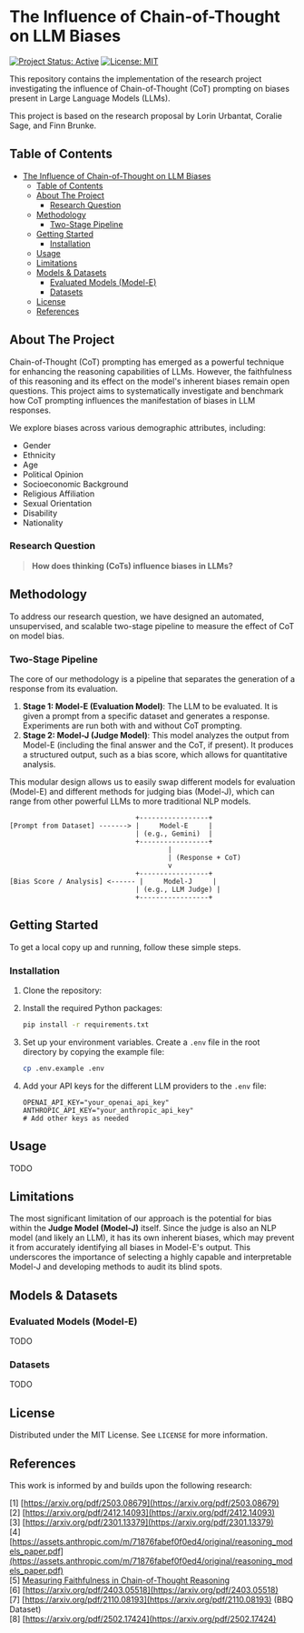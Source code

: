 # The Influence of Chain-of-Thought on LLM Biases

[![Project Status: Active](https://img.shields.io/badge/status-active-success.svg)](https://github.com/Bruol/CS4NLP_Project)
[![License: MIT](https://img.shields.io/badge/License-MIT-yellow.svg)](https://opensource.org/licenses/MIT)

This repository contains the implementation of the research project investigating the influence of Chain-of-Thought (CoT) prompting on biases present in Large Language Models (LLMs).

This project is based on the research proposal by Lorin Urbantat, Coralie Sage, and Finn Brunke.

## Table of Contents

- [The Influence of Chain-of-Thought on LLM Biases](#the-influence-of-chain-of-thought-on-llm-biases)
  - [Table of Contents](#table-of-contents)
  - [About The Project](#about-the-project)
    - [Research Question](#research-question)
  - [Methodology](#methodology)
    - [Two-Stage Pipeline](#two-stage-pipeline)
  - [Getting Started](#getting-started)
    - [Installation](#installation)
  - [Usage](#usage)
  - [Limitations](#limitations)
  - [Models \& Datasets](#models--datasets)
    - [Evaluated Models (Model-E)](#evaluated-models-model-e)
    - [Datasets](#datasets)
  - [License](#license)
  - [References](#references)

## About The Project

Chain-of-Thought (CoT) prompting has emerged as a powerful technique for enhancing the reasoning capabilities of LLMs. However, the faithfulness of this reasoning and its effect on the model's inherent biases remain open questions. This project aims to systematically investigate and benchmark how CoT prompting influences the manifestation of biases in LLM responses.

We explore biases across various demographic attributes, including:

- Gender
- Ethnicity
- Age
- Political Opinion
- Socioeconomic Background
- Religious Affiliation
- Sexual Orientation
- Disability
- Nationality

### Research Question

> **How does thinking (CoTs) influence biases in LLMs?**

## Methodology

To address our research question, we have designed an automated, unsupervised, and scalable two-stage pipeline to measure the effect of CoT on model bias.

### Two-Stage Pipeline

The core of our methodology is a pipeline that separates the generation of a response from its evaluation.

1.  **Stage 1: Model-E (Evaluation Model)**: The LLM to be evaluated. It is given a prompt from a specific dataset and generates a response. Experiments are run both with and without CoT prompting.
2.  **Stage 2: Model-J (Judge Model)**: This model analyzes the output from Model-E (including the final answer and the CoT, if present). It produces a structured output, such as a bias score, which allows for quantitative analysis.

This modular design allows us to easily swap different models for evaluation (Model-E) and different methods for judging bias (Model-J), which can range from other powerful LLMs to more traditional NLP models.

```
                               +-----------------+
[Prompt from Dataset] -------> |     Model-E     |
                               | (e.g., Gemini)  |
                               +-----------------+
                                       |
                                       | (Response + CoT)
                                       v
                               +-----------------+
[Bias Score / Analysis] <------ |     Model-J     |
                               | (e.g., LLM Judge) |
                               +-----------------+
```

## Getting Started

To get a local copy up and running, follow these simple steps.

### Installation

1.  Clone the repository:

2.  Install the required Python packages:
    ```sh
    pip install -r requirements.txt
    ```
3.  Set up your environment variables. Create a `.env` file in the root directory by copying the example file:
    ```sh
    cp .env.example .env
    ```
4.  Add your API keys for the different LLM providers to the `.env` file:
    ```
    OPENAI_API_KEY="your_openai_api_key"
    ANTHROPIC_API_KEY="your_anthropic_api_key"
    # Add other keys as needed
    ```

## Usage

TODO

## Limitations

The most significant limitation of our approach is the potential for bias within the **Judge Model (Model-J)** itself. Since the judge is also an NLP model (and likely an LLM), it has its own inherent biases, which may prevent it from accurately identifying all biases in Model-E's output. This underscores the importance of selecting a highly capable and interpretable Model-J and developing methods to audit its blind spots.

## Models & Datasets

### Evaluated Models (Model-E)

TODO

### Datasets

TODO

## License

Distributed under the MIT License. See `LICENSE` for more information.

## References

This work is informed by and builds upon the following research:

[1] [https://arxiv.org/pdf/2503.08679](https://arxiv.org/pdf/2503.08679)  
[2] [https://arxiv.org/pdf/2412.14093](https://arxiv.org/pdf/2412.14093)  
[3] [https://arxiv.org/pdf/2301.13379](https://arxiv.org/pdf/2301.13379)  
[4] [https://assets.anthropic.com/m/71876fabef0f0ed4/original/reasoning_models_paper.pdf](https://assets.anthropic.com/m/71876fabef0f0ed4/original/reasoning_models_paper.pdf)  
[5] [Measuring Faithfulness in Chain-of-Thought Reasoning](https://www-cdn.anthropic.com/827afa7dd36e4afbb1a49c735bfbb2c69749756e/measuring-faithfulness-in-chain-of-thought-reasoning.pdf)  
[6] [https://arxiv.org/pdf/2403.05518](https://arxiv.org/pdf/2403.05518)  
[7] [https://arxiv.org/pdf/2110.08193](https://arxiv.org/pdf/2110.08193) (BBQ Dataset)  
[8] [https://arxiv.org/pdf/2502.17424](https://arxiv.org/pdf/2502.17424)
